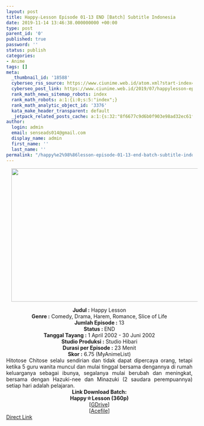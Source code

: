 ```yaml
---
layout: post
title: Happy☆Lesson Episode 01-13 END [Batch] Subtitle Indonesia
date: 2019-11-14 13:46:38.000000000 +00:00
type: post
parent_id: '0'
published: true
password: ''
status: publish
categories:
- Anime
tags: []
meta:
  _thumbnail_id: '18588'
  cyberseo_rss_source: https://www.ciunime.web.id/atom.xml?start-index=1951&max-results=150
  cyberseo_post_link: https://www.ciunime.web.id/2019/07/happylesson-episode-01-13-end-batch.html
  rank_math_news_sitemap_robots: index
  rank_math_robots: a:1:{i:0;s:5:"index";}
  rank_math_analytic_object_id: '3376'
  kata_make_header_transparent: default
  _jetpack_related_posts_cache: a:1:{s:32:"8f6677c9d6b0f903e98ad32ec61f8deb";a:2:{s:7:"expires";i:1644077764;s:7:"payload";a:0:{}}}
author:
  login: admin
  email: senseads014@gmail.com
  display_name: admin
  first_name: ''
  last_name: ''
permalink: "/happy%e2%98%86lesson-episode-01-13-end-batch-subtitle-indonesia/"
---
```

<div class="separator" style="clear: both; text-align: center;"><a href="https://1.bp.blogspot.com/-OBu3qtObD9A/XRsoJL_709I/AAAAAAAAapM/GXytp6XyCvIPzsDR01OVjkuIuwIDL7hMQCLcBGAs/s1600/Happy%2BLesson.jpg" imageanchor="1" style="margin-left: 1em; margin-right: 1em;"><img border="0" data-original-height="720" data-original-width="1280" height="360" src="{{ site.baseurl }}/assets/2019/11/Happy%2BLesson.jpg" width="640" /></a></div>
<p>
<div style="text-align: center;"><b>Judul</b><b><b> </b>:</b> Happy Lesson</div>
<div style="text-align: center;"><b><b>Genre :</b></b> Comedy, Drama, Harem, Romance, Slice of Life</div>
<div style="text-align: center;"><b>Jumlah Episode :</b> 13<br /><b>Status :&nbsp;</b>END<br /><b>Tanggal Tayang :</b> 1 April 2002 - 30 Juni 2002<br /><b>Studio Produksi :</b> Studio Hibari<br /><b>Durasi per Episode :</b> 23 Menit</div>
<div style="text-align: center;"><b>Skor :</b> 6.75 (MyAnimeList)</div>
<div style="text-align: center;"></div>
<div style="text-align: justify;">Hitotose Chitose selalu sendirian dan tidak dapat dipercaya orang, tetapi ketika 5 guru wanita muncul dan mulai tinggal bersama dengannya di rumah keluarganya sebagai ibunya, segalanya mulai berubah dan meningkat, bersama dengan Hazuki-nee dan Minazuki (2 saudara perempuannya) setiap hari adalah pelajaran.</div>
<div style="text-align: justify;"></div>
<div style="text-align: justify;"></div>
<div style="text-align: center;"><b>Link Download Batch:</b></div>
<div style="text-align: center;">
<div style="text-align: center;">
<div style="text-align: center;"><b>Happy☆Lesson (360p)</b></div>
</div>
<div style="text-align: center;">[<a href="https://drive.google.com/uc?id=1SqqpMIveLPvtuSGdMLXcqagf00Q3Y8as" target="_blank" rel="noopener">GDrive</a>]<br />[<a href="https://acefile.co/f/11298363/kusonime-happylesson-rar" target="_blank" rel="noopener">Acefile</a>]</div>
</div>
<link rel="stylesheet" href="https://cdnjs.cloudflare.com/ajax/libs/font-awesome/4.7.0/css/font-awesome.min.css" />
<div class="divbtn"> <a href="https://handymansurrender.com/fihup8buzv?key=94550f7ce39444073321dde3b8782f97" class="btn"><i class="fa fa-download"></i> Direct Link</a> </div>
